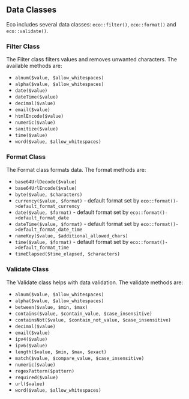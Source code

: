 ## Data Classes
Eco includes several data classes: `eco::filter()`, `eco::format()` and `eco::validate()`.

### Filter Class
The Filter class filters values and removes unwanted characters. The available methods are:
- `alnum($value, $allow_whitespaces)`
- `alpha($value, $allow_whitespaces)`
- `date($value)`
- `dateTime($value)`
- `decimal($value)`
- `email($value)`
- `htmlEncode($value)`
- `numeric($value)`
- `sanitize($value)`
- `time($value)`
- `word($value, $allow_whitespaces)`

### Format Class
The Format class formats data. The format methods are:
- `base64UrlDecode($value)`
- `base64UrlEncode($value)`
- `byte($value, $characters)`
- `currency($value, $format)` - default format set by `eco::format()->default_format_currency`
- `date($value, $format)` - default format set by `eco::format()->default_format_date`
- `dateTime($value, $format)` - default format set by `eco::format()->default_format_date_time`
- `nameKey($value, $additional_allowed_chars)`
- `time($value, $format)` - default format set by `eco::format()->default_format_time`
- `timeElapsed($time_elapsed, $characters)`

### Validate Class
The Validate class helps with data validation. The validate methods are:
- `alnum($value, $allow_whitespaces)`
- `alpha($value, $allow_whitespaces)`
- `between($value, $min, $max)`
- `contains($value, $contain_value, $case_insensitive)`
- `containsNot($value, $contain_not_value, $case_insensitive)`
- `decimal($value)`
- `email($value)`
- `ipv4($value)`
- `ipv6($value)`
- `length($value, $min, $max, $exact)`
- `match($value, $compare_value, $case_insensitive)`
- `numeric($value)`
- `regexPattern($pattern)`
- `required($value)`
- `url($value)`
- `word($value, $allow_whitespaces)`